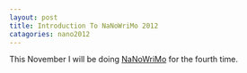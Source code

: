 ```yaml
---
layout: post
title: Introduction To NaNoWriMo 2012
catagories: nano2012
---
```

This November I will be doing [NaNoWriMo](http://nanowrimo.org/en/participants/scroog1/) for the fourth time.


